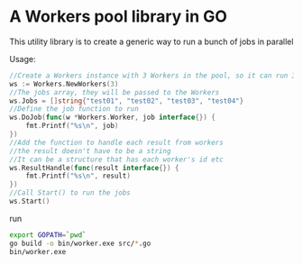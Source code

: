 # A Workers pool library in GO

This utility library is to create a generic way to run a bunch of jobs in parallel

Usage:
```go
//Create a Workers instance with 3 Workers in the pool, so it can run 3 jobs in parallel
ws := Workers.NewWorkers(3)
//The jobs array, they will be passed to the Workers 
ws.Jobs = []string{"test01", "test02", "test03", "test04"}
//Define the job function to run
ws.DoJob(func(w *Workers.Worker, job interface{}) {
    fmt.Printf("%s\n", job)
})
//Add the function to handle each result from workers
//the result doesn't have to be a string
//It can be a structure that has each worker's id etc
ws.ResultHandle(func(result interface{}) {
    fmt.Printf("%s\n", result)
})
//Call Start() to run the jobs
ws.Start()

```

run
```sh
export GOPATH=`pwd`
go build -o bin/worker.exe src/*.go
bin/worker.exe 
```